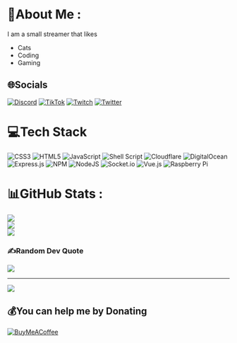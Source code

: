 # 💫About Me :
I am a small streamer that likes 
- Cats
- Coding
- Gaming

## 🌐Socials
[![Discord](https://img.shields.io/badge/Discord-%237289DA.svg?logo=discord&logoColor=white)](htttps://discord.gg/74SDteERFH) [![TikTok](https://img.shields.io/badge/TikTok-%23000000.svg?logo=TikTok&logoColor=white)](https://tiktok.com/@afrenchcat) [![Twitch](https://img.shields.io/badge/Twitch-%239146FF.svg?logo=Twitch&logoColor=white)](https://twitch.tv/afrenchcat) [![Twitter](https://img.shields.io/badge/Twitter-%231DA1F2.svg?logo=Twitter&logoColor=white)](https://twitter.com/Fr3nch_C4t) 

# 💻Tech Stack
![CSS3](https://img.shields.io/badge/css3-%231572B6.svg?style=flat&logo=css3&logoColor=white) ![HTML5](https://img.shields.io/badge/html5-%23E34F26.svg?style=flat&logo=html5&logoColor=white) ![JavaScript](https://img.shields.io/badge/javascript-%23323330.svg?style=flat&logo=javascript&logoColor=%23F7DF1E) ![Shell Script](https://img.shields.io/badge/shell_script-%23121011.svg?style=flat&logo=gnu-bash&logoColor=white) ![Cloudflare](https://img.shields.io/badge/Cloudflare-F38020?style=flat&logo=Cloudflare&logoColor=white) ![DigitalOcean](https://img.shields.io/badge/DigitalOcean-%230167ff.svg?style=flat&logo=digitalOcean&logoColor=white) ![Express.js](https://img.shields.io/badge/express.js-%23404d59.svg?style=flat&logo=express&logoColor=%2361DAFB) ![NPM](https://img.shields.io/badge/NPM-%23000000.svg?style=flat&logo=npm&logoColor=white) ![NodeJS](https://img.shields.io/badge/node.js-6DA55F?style=flat&logo=node.js&logoColor=white) ![Socket.io](https://img.shields.io/badge/Socket.io-black?style=flat&logo=socket.io&badgeColor=010101) ![Vue.js](https://img.shields.io/badge/vuejs-%2335495e.svg?style=flat&logo=vuedotjs&logoColor=%234FC08D) ![Raspberry Pi](https://img.shields.io/badge/-RaspberryPi-C51A4A?style=flat&logo=Raspberry-Pi)
# 📊GitHub Stats :
![](https://github-readme-stats.vercel.app/api?username=french-cat&theme=vue-dark&hide_border=true&include_all_commits=true&count_private=true)<br/>
![](https://github-readme-streak-stats.herokuapp.com/?user=french-cat&theme=vue-dark&hide_border=true)<br/>
![](https://github-readme-stats.vercel.app/api/top-langs/?username=french-cat&theme=vue-dark&hide_border=true&include_all_commits=true&count_private=true&layout=compact)

### ✍️Random Dev Quote
![](https://quotes-github-readme.vercel.app/api?type=horizontal&theme=radical)

---
[![](https://visitcount.itsvg.in/api?id=french-cat&icon=2&color=11)](https://visitcount.itsvg.in)

  ## 💰You can help me by Donating
  [![BuyMeACoffee](https://img.shields.io/badge/Buy%20Me%20a%20Coffee-ffdd00?style=for-the-badge&logo=buy-me-a-coffee&logoColor=black)](https://buymeacoffee.com/afrenchcat) 

  <!-- Proudly created with GPRM ( https://gprm.itsvg.in ) -->
  
